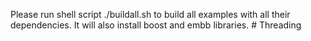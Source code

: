 ﻿Please run shell script ./buildall.sh to build all examples with all their dependencies. 
It will also install boost and embb libraries. # Threading
